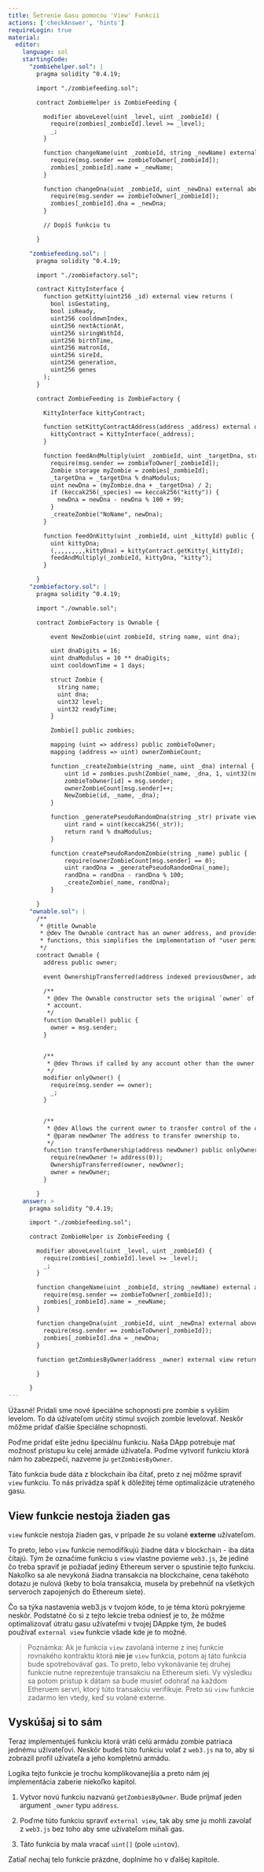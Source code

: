 ```yaml
---
title: Šetrenie Gasu pomocou 'View' Funkcií
actions: ['checkAnswer', 'hints']
requireLogin: true
material:
  editor:
    language: sol
    startingCode:
      "zombiehelper.sol": |
        pragma solidity ^0.4.19;

        import "./zombiefeeding.sol";

        contract ZombieHelper is ZombieFeeding {

          modifier aboveLevel(uint _level, uint _zombieId) {
            require(zombies[_zombieId].level >= _level);
            _;
          }

          function changeName(uint _zombieId, string _newName) external aboveLevel(2, _zombieId) {
            require(msg.sender == zombieToOwner[_zombieId]);
            zombies[_zombieId].name = _newName;
          }

          function changeDna(uint _zombieId, uint _newDna) external aboveLevel(20, _zombieId) {
            require(msg.sender == zombieToOwner[_zombieId]);
            zombies[_zombieId].dna = _newDna;
          }

          // Dopíš funkciu tu

        }

      "zombiefeeding.sol": |
        pragma solidity ^0.4.19;

        import "./zombiefactory.sol";

        contract KittyInterface {
          function getKitty(uint256 _id) external view returns (
            bool isGestating,
            bool isReady,
            uint256 cooldownIndex,
            uint256 nextActionAt,
            uint256 siringWithId,
            uint256 birthTime,
            uint256 matronId,
            uint256 sireId,
            uint256 generation,
            uint256 genes
          );
        }

        contract ZombieFeeding is ZombieFactory {

          KittyInterface kittyContract;

          function setKittyContractAddress(address _address) external onlyOwner {
            kittyContract = KittyInterface(_address);
          }

          function feedAndMultiply(uint _zombieId, uint _targetDna, string _species) public {
            require(msg.sender == zombieToOwner[_zombieId]);
            Zombie storage myZombie = zombies[_zombieId];
            _targetDna = _targetDna % dnaModulus;
            uint newDna = (myZombie.dna + _targetDna) / 2;
            if (keccak256(_species) == keccak256("kitty")) {
              newDna = newDna - newDna % 100 + 99;
            }
            _createZombie("NoName", newDna);
          }

          function feedOnKitty(uint _zombieId, uint _kittyId) public {
            uint kittyDna;
            (,,,,,,,,,kittyDna) = kittyContract.getKitty(_kittyId);
            feedAndMultiply(_zombieId, kittyDna, "kitty");
          }

        }
      "zombiefactory.sol": |
        pragma solidity ^0.4.19;

        import "./ownable.sol";

        contract ZombieFactory is Ownable {

            event NewZombie(uint zombieId, string name, uint dna);

            uint dnaDigits = 16;
            uint dnaModulus = 10 ** dnaDigits;
            uint cooldownTime = 1 days;

            struct Zombie {
              string name;
              uint dna;
              uint32 level;
              uint32 readyTime;
            }

            Zombie[] public zombies;

            mapping (uint => address) public zombieToOwner;
            mapping (address => uint) ownerZombieCount;

            function _createZombie(string _name, uint _dna) internal {
                uint id = zombies.push(Zombie(_name, _dna, 1, uint32(now + cooldownTime))) - 1;
                zombieToOwner[id] = msg.sender;
                ownerZombieCount[msg.sender]++;
                NewZombie(id, _name, _dna);
            }

            function _generatePseudoRandomDna(string _str) private view returns (uint) {
                uint rand = uint(keccak256(_str));
                return rand % dnaModulus;
            }

            function createPseudoRandomZombie(string _name) public {
                require(ownerZombieCount[msg.sender] == 0);
                uint randDna = _generatePseudoRandomDna(_name);
                randDna = randDna - randDna % 100;
                _createZombie(_name, randDna);
            }

        }
      "ownable.sol": |
        /**
         * @title Ownable
         * @dev The Ownable contract has an owner address, and provides basic authorization control
         * functions, this simplifies the implementation of "user permissions".
         */
        contract Ownable {
          address public owner;

          event OwnershipTransferred(address indexed previousOwner, address indexed newOwner);

          /**
           * @dev The Ownable constructor sets the original `owner` of the contract to the sender
           * account.
           */
          function Ownable() public {
            owner = msg.sender;
          }


          /**
           * @dev Throws if called by any account other than the owner.
           */
          modifier onlyOwner() {
            require(msg.sender == owner);
            _;
          }


          /**
           * @dev Allows the current owner to transfer control of the contract to a newOwner.
           * @param newOwner The address to transfer ownership to.
           */
          function transferOwnership(address newOwner) public onlyOwner {
            require(newOwner != address(0));
            OwnershipTransferred(owner, newOwner);
            owner = newOwner;
          }

        }
    answer: >
      pragma solidity ^0.4.19;

      import "./zombiefeeding.sol";

      contract ZombieHelper is ZombieFeeding {

        modifier aboveLevel(uint _level, uint _zombieId) {
          require(zombies[_zombieId].level >= _level);
          _;
        }

        function changeName(uint _zombieId, string _newName) external aboveLevel(2, _zombieId) {
          require(msg.sender == zombieToOwner[_zombieId]);
          zombies[_zombieId].name = _newName;
        }

        function changeDna(uint _zombieId, uint _newDna) external aboveLevel(20, _zombieId) {
          require(msg.sender == zombieToOwner[_zombieId]);
          zombies[_zombieId].dna = _newDna;
        }

        function getZombiesByOwner(address _owner) external view returns(uint[]) {

        }

      }
---
```


Úžasné! Pridali sme nové špeciálne schopnosti pre zombie s vyšším levelom. To dá úžívateľom určitý stimul svojich zombie levelovať. Neskôr môžme pridať ďalšie špeciálne schopnosti. 

Poďme pridať ešte jednu špeciálnu funkciu. Naša DApp potrebuje mať možnosť prístupu ku celej armáde úžívateľa. Poďme vytvoriť funkciu ktorá nám ho zabezpečí, nazveme ju `getZombiesByOwner`.

Táto funkcia bude dáta z blockchain iba čítať, preto z nej môžme spraviť `view` funkciu. To nás privádza späť k dôležitej téme optimalizácie utrateného gasu.

## View funkcie nestoja žiaden gas

`view` funkcie nestoja žiaden gas, v prípade že su volané **externe** užívateľom.

To preto, lebo `view` funkcie nemodifikujú žiadne dáta v blockchain - iba dáta čítajú. Tým že označíme funkciu s `view` vlastne povieme `web3.js`, že jediné čo treba spraviť je požiadať jediný Ethereum server o spustinie tejto funkciu. Nakoľko sa ale nevykoná žiadna transakcia na blockchaine, cena takéhoto dotazu je nulová (keby to bola transakcia, musela by prebehnúť na všetkých serveroch zapojených do Ethereum siete).

Čo sa týka nastavenia web3.js v tvojom kóde, to je téma ktorú pokryjeme neskôr. Podstatné čo si z tejto lekcie treba odniesť je to, že môžme optimalizovať útratu gasu užívateľmi v tvojej DAppke tým, že budeš používať `external view`  funkcie všade kde je to možné.

> Poznámka: Ak je funkcia `view` zavolaná interne z inej funkcie rovnakého kontraktu ktorá **nie je** `view` funkcia, potom aj táto funkcia bude spotrebovávať gas. To preto, lebo vykonávanie tej druhej funkcie nutne reprezentuje transakciu na Ethereum sieti. Vy výsledku sa potom prístup k dátam sa bude musieť odohrať na každom Etheruem servri, ktorý túto transakciu verifikuje. Preto sú `view` funkcie zadarmo len vtedy, keď su volané externe. 

## Vyskúšaj si to sám

Teraz implementuješ funkciu ktorá vráti celú armádu zombie patriaca jednému užívateľovi. Neskôr budeš túto funkciu volať z `web3.js` na to, aby si zobrazil profil užívateľa a jeho kompletnú armádu.

Logika tejto funkcie je trochu komplikovanejšia a preto nám jej implementácia zaberie niekoľko kapitol.

1. Vytvor novú funkciu nazvanú `getZombiesByOwner`. Bude príjmať jeden argument `_owner` typu `address`. 

2. Poďme túto funkciu spraviť `external view`, tak aby sme ju mohli zavolať z `web3.js` bez toho aby sme užívateľom míňali gas.

3. Táto funkcia by mala vracať  `uint[]` (pole `uint`ov).

Zatiaľ nechaj telo funkcie prázdne, doplníme ho v ďalšej kapitole.
